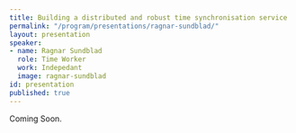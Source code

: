 ```yaml
---
title: Building a distributed and robust time synchronisation service
permalink: "/program/presentations/ragnar-sundblad/"
layout: presentation
speaker:
- name: Ragnar Sundblad
  role: Time Worker
  work: Indepedant
  image: ragnar-sundblad
id: presentation
published: true
---
```


Coming Soon.